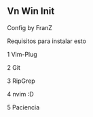 ## Vn Win Init

Config by FranZ

Requisitos para instalar esto

1 Vim-Plug

2 Git

3 RipGrep

4 nvim :D

5 Paciencia
